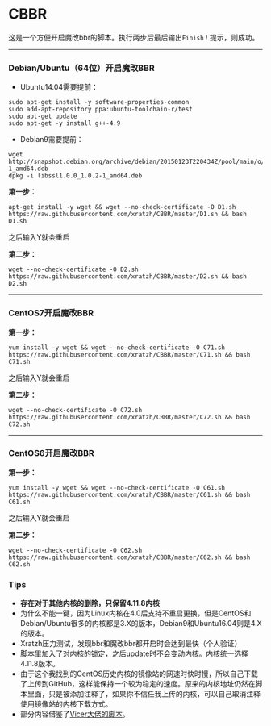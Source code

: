 # CBBR
这是一个方便开启魔改bbr的脚本。执行两步后最后输出`Finish！`提示，则成功。

---
### Debian/Ubuntu（64位）开启魔改BBR
- Ubuntu14.04需要提前：
```
sudo apt-get install -y software-properties-common
sudo add-apt-repository ppa:ubuntu-toolchain-r/test
sudo apt-get update
sudo apt-get -y install g++-4.9
```

- Debian9需要提前：
```
wget http://snapshot.debian.org/archive/debian/20150123T220434Z/pool/main/o/openssl/libssl1.0.0_1.0.2-1_amd64.deb
dpkg -i libssl1.0.0_1.0.2-1_amd64.deb
```
**第一步：**
```
apt-get install -y wget && wget --no-check-certificate -O D1.sh https://raw.githubusercontent.com/xratzh/CBBR/master/D1.sh && bash D1.sh
```
之后输入Y就会重启

**第二步：**
```
wget --no-check-certificate -O D2.sh https://raw.githubusercontent.com/xratzh/CBBR/master/D2.sh && bash D2.sh
```

---
### CentOS7开启魔改BBR
**第一步：**
```
yum install -y wget && wget --no-check-certificate -O C71.sh https://raw.githubusercontent.com/xratzh/CBBR/master/C71.sh && bash C71.sh
```
之后输入Y就会重启

**第二步：**
```
wget --no-check-certificate -O C72.sh https://raw.githubusercontent.com/xratzh/CBBR/master/C72.sh && bash C72.sh
```

---
### CentOS6开启魔改BBR
**第一步：**
```
yum install -y wget && wget --no-check-certificate -O C61.sh https://raw.githubusercontent.com/xratzh/CBBR/master/C61.sh && bash C61.sh
```
之后输入Y就会重启

**第二步：**
```
wget --no-check-certificate -O C62.sh https://raw.githubusercontent.com/xratzh/CBBR/master/C62.sh && bash C62.sh
```

### Tips
- **存在对于其他内核的删除，只保留4.11.8内核**
- 为什么不能一键，因为Linux内核在4.0后支持不重启更换，但是CentOS和Debian/Ubuntu很多的内核都是3.X的版本，Debian9和Ubuntu16.04则是4.X的版本。
- Xratzh压力测试，发现bbr和魔改bbr都开启时会达到最快（个人验证）
- 脚本里加入了对内核的锁定，之后update时不会变动内核。内核统一选择4.11.8版本。
- 由于这个我找到的CentOS历史内核的镜像站的网速时快时慢，所以自己下载了上传到GitHub，这样能保持一个较为稳定的速度。原来的内核地址仍然在脚本里面，只是被添加注释了，如果你不信任我上传的内核，可以自己取消注释使用镜像站的内核下载方式。   
- 部分内容借鉴了[Vicer大佬的脚本](https://moeclub.org/2017/06/24/278/)。

